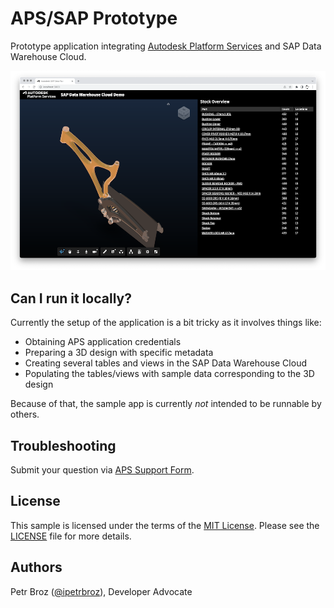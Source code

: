 # APS/SAP Prototype

Prototype application integrating [Autodesk Platform Services](https://aps.autodesk.com) and SAP Data Warehouse Cloud.

![thumbnail](./thumbnail.png)

## Can I run it locally?

Currently the setup of the application is a bit tricky as it involves things like:

- Obtaining APS application credentials
- Preparing a 3D design with specific metadata
- Creating several tables and views in the SAP Data Warehouse Cloud
- Populating the tables/views with sample data corresponding to the 3D design

Because of that, the sample app is currently _not_ intended to be runnable by others.

## Troubleshooting

Submit your question via [APS Support Form](https://aps.autodesk.com/en/support/get-help).

## License

This sample is licensed under the terms of the [MIT License](http://opensource.org/licenses/MIT).
Please see the [LICENSE](LICENSE) file for more details.

## Authors

Petr Broz ([@ipetrbroz](https://twitter.com/ipetrbroz)), Developer Advocate